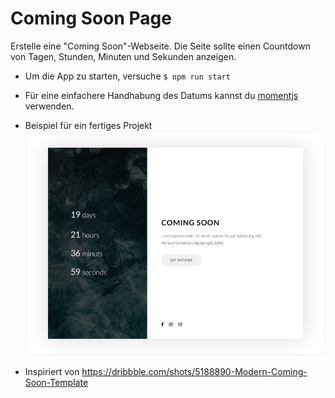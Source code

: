 # Coming Soon Page

Erstelle eine "Coming Soon"-Webseite. Die Seite sollte einen Countdown von Tagen, Stunden, Minuten und Sekunden anzeigen.

- Um die App zu starten, versuche `$ npm run start`

- Für eine einfachere Handhabung des Datums kannst du [momentjs](https://momentjs.com) verwenden.
- Beispiel für ein fertiges Projekt ![demo](./comingsoon.png)
- Inspiriert von https://dribbble.com/shots/5188890-Modern-Coming-Soon-Template